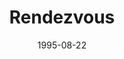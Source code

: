 ---
mission_id: rendev
slug: "rendezvous"
editorsChoice:
title: "Rendezvous"
authors: 
    - "Jason Muhs"
date: 1995-08-22
filename: "rendev.zip"
description: "You are on a Rebel Cargo ship when the ship's computer picks up a strange reading. After a bit of decoding you realize that you've intercepted new, updated plans for the Death Star. The Imperials, realizing what has happened, board your ship and steal the plans from your commander. Now your job is to steal the plans back and escape."
cover:
levelReplaced: SECBASE
difficulty: no
bm:	no
fme: no
wax: no
three_do: no
voc: no
gmd: no
vue: no
lfd: no
base: "New level from scratch" 
editors: "DFUSE"

---